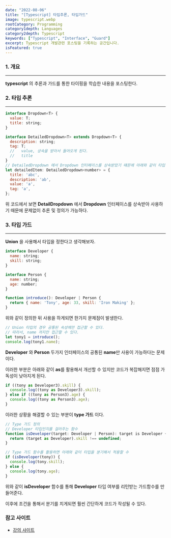 ```yaml
---
date: "2022-08-06"
title: "[Typescript] 타입추론, 타입가드"
image: typescript.webp
rootCategory: Programming
category1depth: Languages
category2depth: Typescript
keywords: ["Typescript", "Interface", "Guard"]
excerpt: Typescript 개발관련 포스팅을 기록하는 공간입니다.
isFeatured: true
---
```




### 1. 개요

---

**typescript** 의 추론과 가드를 통한 타이핑을 학습한 내용을 포스팅한다.

### 2. 타입 추론
---

```js
interface Dropdown<T> {
  value: T;
  title: string;
}

interface DetailedDropdown<T> extends Dropdown<T> {
  description: string;
  tag: T;
  //   value, 상속을 받아서 들어오게 된다.
  //   title
}
// DetailedDropdown 에서 Dropdown 인터페이스를 상속받았기 떄문에 아래와 같이 타입 정의가 가능하다.
let detailedItem: DetailedDropdown<number> = {
  title: 'abc',
  description: 'ab',
  value: 'a',
  tag: 'a',
};
```

위 코드에서 보면 **DetailDropdown** 에서 **Dropdown** 인터페이스를 상속받아 사용하기 때문에 문제없이 추론 및 정의가 가능하다.

### 3. 타입 가드
---

**Union** 을 사용해서 타입을 정한다고 생각해보자.

```js
interface Developer {
  name: string;
  skill: string;
}

interface Person {
  name: string;
  age: number;
}

function introduce(): Developer | Person {
  return { name: 'Tony', age: 33, skill: 'Iron Making' };
}

```

위와 같이 정의한 뒤 사용을 하게되면 한가지 문제점이 발생한다.

```js
// Union 타입의 경우 공통된 속성에만 접근할 수 있다.
// 따라서, name 까지만 접근할 수 있다.
let tony1 = introduce();
console.log(tony1.name);
```

**Developer** 와 **Person** 두가지 인터페이스의 공통된 **name**만 사용이 가능하다는 문제이다.

이러한 부분은 아래와 같이 **as**를 활용해서 개선할 수 있지만 코드가 복잡해지면 점점 가독성이 낮아지게 된다.

```js
if ((tony as Developer3).skill) {
  console.log((tony as Developer3).skill);
} else if ((tony as Person3).age) {
  console.log((tony as Person3).age);
}
```

이러한 상황을 해결할 수 있는 부분이 **type 가드** 이다.

```js
// Type 가드 정의
// Developer 타입인지를 걸러주는 함수
function isDeveloper(target: Developer | Person): target is Developer {
  return (target as Developer).skill !== undefined;
}

// Type 가드 함수를 활용하면 아래와 같이 타입을 분기해서 적용할 수
if (isDeveloper(tony)) {
  console.log(tony.skill);
} else {
  console.log(tony.age);
}
```

위와 같이 **isDeveloper** 함수를 통해 **Developer** 타입 여부를 리턴받는 가드함수를 만들어준다.

이후에 조건을 통해서 분기를 치게되면 훨씬 간단하게 코드가 작성될 수 있다.
### 참고 사이트

- [강의 사이트](https://www.inflearn.com/course/%ED%83%80%EC%9E%85%EC%8A%A4%ED%81%AC%EB%A6%BD%ED%8A%B8-%EC%8B%A4%EC%A0%84/unit/61104?tab=community)